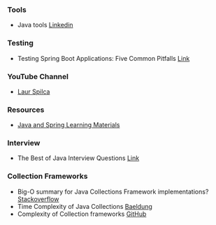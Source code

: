 
### Tools
- Java tools [Linkedin](https://www.linkedin.com/feed/update/urn:li:activity:7057258544634474496/)

### Testing

- Testing Spring Boot Applications: Five Common Pitfalls [Link](https://rieckpil.de/common-pitfalls-when-testing-spring-boot-applications/)

### YouTube Channel
- [Laur Spilca](https://www.youtube.com/c/LaurentiuSpilca/playlists)


### Resources
- [Java and Spring Learning Materials](https://github.com/simantaturja/Learn-Java-Spring)

### Interview

- The Best of Java Interview Questions [Link](https://dzone.com/articles/interview-question-cluster)

### Collection Frameworks
- Big-O summary for Java Collections Framework implementations? [Stackoverflow](https://stackoverflow.com/questions/559839/big-o-summary-for-java-collections-framework-implementations)
- Time Complexity of Java Collections [Baeldung](https://www.baeldung.com/java-collections-complexity)
- Complexity of Collection frameworks [GitHub](https://gist.github.com/psayre23/c30a821239f4818b0709)